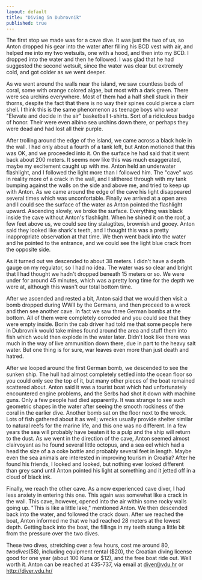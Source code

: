```yaml
---
layout: default
title: "Diving in Dubrovnik"
published: true
---
```


The first stop we made was for a cave dive. It was just the
two of us, so Anton dropped his gear into the water after
filling his BCD vest with air, and helped me into my two
wetsuits, one with a hood, and then into my BCD. I dropped
into the water and then he followed. I was glad that he had
suggested the second wetsuit, since the water was clear but
extremely cold, and got colder as we went deeper.

As we went around the walls near the island, we saw
countless beds of coral, some with orange colored algae, but
most with a dark green. There were sea urchins everywhere.
Most of them had a half shell stuck in their thorns, despite
the fact that there is no way their spines could pierce a
clam shell. I think this is the same phenomenon as teenage
boys who wear "Elevate and decide in the air" basketball
t-shirts. Sort of a ridiculous badge of honor. Their were
even albino sea urchins down there, or perhaps they were
dead and had lost all their purple.

After trolling around the edge of the island, we came across
a black hole in the wall. I had only about a fourth of a
tank left, but Anton motioned that this was OK, and we
proceeded into it. On the surface he had said that it went
back about 200 meters. It seems now like this was much
exaggerated, maybe my excitement caught up with me. Anton
held an underwater flashlight, and I followed the light more
than I followed him. The "cave" was in reality more of a
crack in the wall, and I slithered through with my tank
bumping against the walls on the side and above me, and
tried to keep up with Anton. As we came around the edge of
the cave his light disappeared several times which was
unconfortable. Finally we arrived at a open area and I could
see the surface of the water as Anton pointed the flashlight
upward. Ascending slowly, we broke the surface. Everything
was black inside the cave without Anton's flashlight. When
he shined it on the roof, a few feet above us, we could see
tiny stalagtites, brownish and gooey. Anton said they looked
like shark's teeth, and I thought this was a pretty
inappropriate observation at that time. We then went back
into the water and he pointed to the entrance, and we could
see the light blue crack from the opposite side.

As it turned out we descended to about 38 meters. I didn't
have a depth gauge on my regulator, so I had no idea. The
water was so clear and bright that I had thought we hadn't
dropped beneath 15 meters or so. We were under for around 45
minutes, which was a pretty long time for the depth we were
at, although this wasn't our total bottom time.

After we ascended and rested a bit, Anton said that we would
then visit a bomb dropped during WWII by the Germans, and
then proceed to a wreck and then see another cave. In fact
we saw three German bombs at the bottom. All of them were
completely corroded and you could see that they were empty
inside. Borin the cab driver had told me that some people
here in Dubrovnik would take mines found around the area and
stuff them into fish which would then explode in the water
later. Didn't look like there was much in the way of live
ammunition down there, due in part to the heavy salt water.
But one thing is for sure, war leaves even more than just
death and hatred.

After we looped around the first German bomb, we descended
to see the sunken ship. The hull had almost completely
settled into the ocean floor so you could only see the top
of it, but many other pieces of the boat remained scattered
about. Anton said it was a tourist boat which had
unfortunately encountered engine problems, and the Serbs had
shot it down with machine guns. Only a few people had died
apparently. It was strange to see such geometric shapes in
the water after seeing the smooth rockiness of the coral in
the earlier dive. Another bomb sat on the floor next to the
wreck. Lots of fish gathered about it as well; wrecks
usually provide shelter similar to natural reefs for the
marine life, and this one was no different. In a few years
the sea will probably have beaten it to a pulp and the ship
will return to the dust. As we went in the direction of the
cave, Anton seemed almost clairvoyant as he found several
little octopus, and a sea eel which had a head the size of a
a coke bottle and probably several feet in length. Maybe
even the sea animals are interested in improving tourism in
Croatia? After he found his friends, I looked and looked,
but nothing ever looked different than grey sand until Anton
pointed his light at something and it jetted off in a cloud
of black ink.

Finally, we reach the other cave. As a now experienced cave
diver, I had less anxiety in entering this one. This again
was somewhat like a crack in the wall. This cave, however,
opened into the air within some rocky walls going up. "This
is like a little lake," mentioned Anton. We then descended
back into the water, and followed the crack down. After we
reached the boat, Anton informed me that we had reached 28
meters at the lowest depth. Getting back into the boat, the
fillings in my teeth stung a little bit from the pressure
over the two dives.

These two dives, stretching over a few hours, cost me around
$80, two dives ($58), including equipment rental ($20), the
Croatian diving license good for one year (about 100 Kuna or
$12), and the free boat ride out. Well worth it. Anton can
be reached at 435-737, via email at diver@vdu.hr or
http://diver.vdu.hr/


